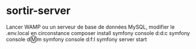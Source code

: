 # sortir-server
Lancer WAMP ou un serveur de base de données MySQL, modifier le .env.local en circonstance
composer install
symfony console d:d:c
symfony console d:m:m
symfony console d:f:l
symfony server start
